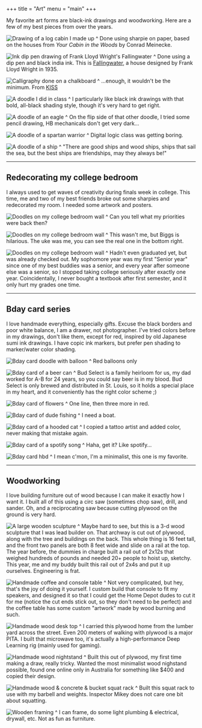 +++
title = "Art"
menu = "main"
+++

My favorite art forms are black-ink drawings and woodworking. Here are a few of my best pieces from over the years.

![Drawing of a log cabin I made up](/drawing-log-cabin.jpg)
^ Done using sharpie on paper, based on the houses from *Your Cabin in the Woods* by Conrad Meinecke.

![Ink dip pen drawing of Frank Lloyd Wright's Fallingwater](/drawing-fallingwater.jpg)
^ Done using a dip pen and black india ink. This is [Fallingwater](https://en.wikipedia.org/wiki/Fallingwater), a house designed by Frank Lloyd Wright in 1935.

![Calligraphy done on a chalkboard](/drawing-chalkboard.jpg)
^ ...enough, it wouldn't be the minimum. From [KISS](/blog/kiss)

![A doodle I did in class](/drawing-relativity.jpg)
^ I particularly like black ink drawings with that bold, all-black shading style, though it's very hard to get right.

![A doodle of an eagle](/drawing-eagle.jpg)
^ On the flip side of that other doodle, I tried some pencil drawing, HB mechanicals don't get very dark...

![A doodle of a spartan warrior](/drawing-spartan.jpg)
^ Digital logic class was getting boring.

![A doodle of a ship](/drawing-ship.jpg)
^ "There are good ships and wood ships, ships that sail the sea, but the best ships are friendships, may they always be!"

---
## Redecorating my college bedroom
I always used to get waves of creativity during finals week in college. This time, me and two of my best friends broke out some sharpies and redecorated my room. I needed some artwork and posters.

![Doodles on my college bedroom wall](/drawing-frat-walls.jpg)
^ Can you tell what my priorities were back then?

![Doodles on my college bedroom wall](/drawing-frat-walls3.jpg)
^ This wasn't me, but Biggs is hilarious. The uke was me, you can see the real one in the bottom right.

![Doodles on my college bedroom wall](/drawing-frat-walls2.jpg)
^ Hadn't even graduated yet, but was already checked out. My sophomore year was my first "Senior year" since one of my best buddies was a senior, and every year after someone else was a senior, so I stopped taking college seriously after exactly one year. Coincidentally, I never bought a textbook after first semester, and it only hurt my grades one time.

---
## Bday card series
I love handmade everything, especially gifts. Excuse the black borders and poor white balance, I am a drawer, not photographer. I've tried colors before in my drawings, don't like them, except for red, inspired by old Japanese sumi ink drawings. I have copic ink markers, but prefer pen shading to marker/water color shading.

![Bday card doodle with balloon](/drawing-bday-balloon.jpg)
^ Red balloons only

![Bday card of a beer can](/drawing-bday-beer.jpg)
^ Bud Select is a family heirloom for us, my dad worked for A-B for 24 years, so you could say beer is in my blood. Bud Select is only brewed and distributed in St. Louis, so it holds a special place in my heart, and it conveniently has the right color scheme ;)

![Bday card of flowers](/drawing-bday-flowers.jpg)
^ One line, then three more in red.

![Bday card of dude fishing](/drawing-bday-fishing.jpg)
^ I need a boat.

![Bday card of a hooded cat](/drawing-bday-cat.jpg)
^ I copied a tattoo artist and added color, never making that mistake again.

![Bday card of a spotify song](/drawing-bday-spotify.jpg)
^ Haha, get it? Like spotify...

![Bday card hbd](/drawing-bday-hbd.jpg)
^ I mean c'mon, I'm a minimalist, this one is my favorite.

---
## Woodworking
I love building furniture out of wood because I can make it exactly how I want it. I built all of this using a circ saw (sometimes chop saw), drill, and sander. Oh, and a reciprocating saw because cutting plywood on the ground is very hard.

![A large wooden sculpture](/wood-housedecks.jpg)
^ Maybe hard to see, but this is a 3-d wood sculpture that I was lead builder on. That archway is cut out of plywood, along with the tree and buildings on the back. This whole thing is 16 feet tall, and the front two panels are both 8 feet wide and slide on a rail at the top. The year before, the dummies in charge built a rail out of 2x12s that weighed hundreds of pounds and needed 20+ people to hoist up, sketchy. This year, me and my buddy built this rail out of 2x4s and put it up ourselves. Engineering is frat.

![Handmade coffee and console table](/wood-living-room.jpg)
^ Not very complicated, but hey, that's the joy of doing it yourself. I custom build that console to fit my speakers, and designed it so that I could get the Home Depot dudes to cut it for me (notice the cut ends stick out, so they don't need to be perfect) and the coffee table has some custom "artwork" made by wood burning and such.

![Handmade wood desk top](/wood-desk.jpg)
^ I carried this plywood home from the lumber yard across the street. Even 200 meters of walking with plywood is a major PITA. I built that microwave too, it's actually a high-performance Deep Learning rig (mainly used for gaming).

![Handmade wood nightstand](/wood-nightstand.jpg)
^ Built this out of plywood, my first time making a draw, really tricky. Wanted the most minimalist wood nighstand possible, found one online only in Australia for something like $400 and copied their design.

![Handmade wood & concrete & bucket squat rack](/wood-squat-rack.jpg)
^ Built this squat rack to use with my barbell and weights. Inspector Mikey does not care one bit about squatting.

![Wooden framing](/wood-framing.jpg)
^ I can frame, do some light plumbing & electrical, drywall, etc. Not as fun as furniture.





